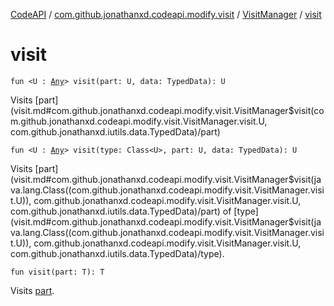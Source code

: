 [CodeAPI](../../index.md) / [com.github.jonathanxd.codeapi.modify.visit](../index.md) / [VisitManager](index.md) / [visit](.)

# visit

`fun <U : `[`Any`](https://kotlinlang.org/api/latest/jvm/stdlib/kotlin/-any/index.html)`> visit(part: U, data: TypedData): U`

Visits [part](visit.md#com.github.jonathanxd.codeapi.modify.visit.VisitManager$visit(com.github.jonathanxd.codeapi.modify.visit.VisitManager.visit.U, com.github.jonathanxd.iutils.data.TypedData)/part)

`fun <U : `[`Any`](https://kotlinlang.org/api/latest/jvm/stdlib/kotlin/-any/index.html)`> visit(type: Class<U>, part: U, data: TypedData): U`

Visits [part](visit.md#com.github.jonathanxd.codeapi.modify.visit.VisitManager$visit(java.lang.Class((com.github.jonathanxd.codeapi.modify.visit.VisitManager.visit.U)), com.github.jonathanxd.codeapi.modify.visit.VisitManager.visit.U, com.github.jonathanxd.iutils.data.TypedData)/part) of [type](visit.md#com.github.jonathanxd.codeapi.modify.visit.VisitManager$visit(java.lang.Class((com.github.jonathanxd.codeapi.modify.visit.VisitManager.visit.U)), com.github.jonathanxd.codeapi.modify.visit.VisitManager.visit.U, com.github.jonathanxd.iutils.data.TypedData)/type).

`fun visit(part: T): T`

Visits [part](visit.md#com.github.jonathanxd.codeapi.modify.visit.VisitManager$visit(com.github.jonathanxd.codeapi.modify.visit.VisitManager.T)/part).

